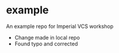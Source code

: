 # example
An example repo for Imperial VCS workshop

* Change made in local repo
* Found typo and corrected
